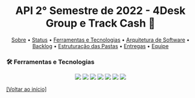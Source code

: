 <br id="inicio">

<h1 align="center">API 2° Semestre de 2022 - 4Desk Group e Track Cash 💼</h1>

 <p align="center">
     <a href="#sobre">Sobre</a> • 
     <a href="#status">Status</a> •
     <a href="#techtools">Ferramentas e Tecnologias</a> •
     <a href="#arquitetura">Arquitetura de Software</a> •  
     <a href="#backlog">Backlog</a> •
     <a href="#estrutura-pastas">Estruturação das Pastas</a> • 
     <a href="#entregas">Entregas</a> • 
     <a href="#equipe">Equipe</a> 
</p>

<span id="techtools">
 
 ### :hammer_and_wrench: Ferramentas e Tecnologias
 
 <p align="center">
 <img src="https://img.shields.io/badge/Slack-292A2D?style=for-the-badge&logo=slack&logoColor=54C5CE"/> 
 <img src="https://img.shields.io/badge/Discord-292A2D?style=for-the-badge&logo=discord&logoColor=54C5CE"/> 
 <img src="https://img.shields.io/badge/Trello-292A2D?style=for-the-badge&logo=trello&logoColor=54C5CE"/> 
 <img src="https://img.shields.io/badge/Figma-292A2D?style=for-the-badge&logo=figma&logoColor=54C5CE"/> 
 <img src="https://img.shields.io/badge/Java-292A2D?style=for-the-badge&logo=java&logoColor=54C5CE"/> 
 <img src="https://img.shields.io/badge/NetBeans-292A2D?style=for-the-badge&logo=netbeans&logoColor=54C5CE"/> 
 <img src="https://img.shields.io/badge/MySQL-292A2D?style=for-the-badge&logo=mysql&logoColor=54C5CE"/>
</p>
  
<a href="#inicio">[Voltar ao início]</a>
